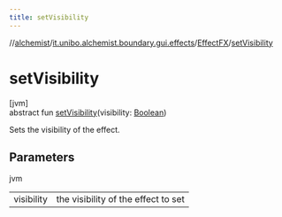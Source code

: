 ```yaml
---
title: setVisibility
---
```

//[alchemist](../../../index.html)/[it.unibo.alchemist.boundary.gui.effects](../index.html)/[EffectFX](index.html)/[setVisibility](set-visibility.html)



# setVisibility



[jvm]\
abstract fun [setVisibility](set-visibility.html)(visibility: [Boolean](https://kotlinlang.org/api/latest/jvm/stdlib/kotlin/-boolean/index.html))



Sets the visibility of the effect.



## Parameters


jvm

| | |
|---|---|
| visibility | the visibility of the effect to set |





